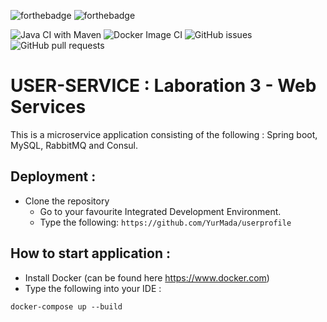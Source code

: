 ![forthebadge](https://forthebadge.com/images/badges/built-with-love.svg)
![forthebadge](https://forthebadge.com/images/badges/made-with-java.svg)

![Java CI with Maven](https://github.com/YurMada/userprofile/actions/workflows/maven.yml/badge.svg)
![Docker Image CI](https://github.com/YurMada/userprofile/actions/workflows/docker-image.yml/badge.svg)
![GitHub issues](https://img.shields.io/github/issues/yurmada/userprofile)
![GitHub pull requests](https://img.shields.io/github/issues-pr/yurmada/userprofile)
# USER-SERVICE : Laboration 3 - Web Services

This is a microservice application consisting of the following : Spring boot, MySQL, RabbitMQ and Consul.

##  Deployment :

- Clone the repository
    - Go to your favourite Integrated Development Environment.
    - Type the following: `https://github.com/YurMada/userprofile`

## How to start application :

- Install Docker (can be found here  https://www.docker.com)
- Type the following into your IDE :
```
docker-compose up --build
```